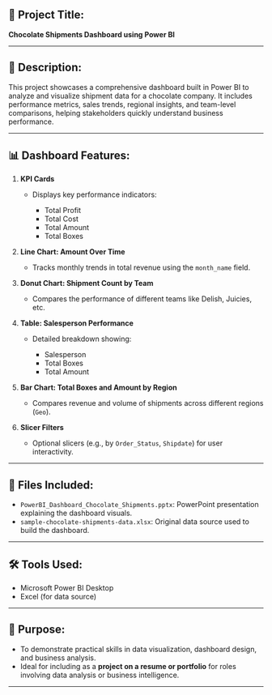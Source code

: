 ## 📂 Project Title:

**Chocolate Shipments Dashboard using Power BI**

---

## 📝 Description:

This project showcases a comprehensive dashboard built in Power BI to analyze and visualize shipment data for a chocolate company. It includes performance metrics, sales trends, regional insights, and team-level comparisons, helping stakeholders quickly understand business performance.

---

## 📊 Dashboard Features:

1. **KPI Cards**

   * Displays key performance indicators:

     * Total Profit
     * Total Cost
     * Total Amount
     * Total Boxes

2. **Line Chart: Amount Over Time**

   * Tracks monthly trends in total revenue using the `month_name` field.

3. **Donut Chart: Shipment Count by Team**

   * Compares the performance of different teams like Delish, Juicies, etc.

4. **Table: Salesperson Performance**

   * Detailed breakdown showing:

     * Salesperson
     * Total Boxes
     * Total Amount

5. **Bar Chart: Total Boxes and Amount by Region**

   * Compares revenue and volume of shipments across different regions (`Geo`).

6. **Slicer Filters**

   * Optional slicers (e.g., by `Order_Status`, `Shipdate`) for user interactivity.

---

## 📁 Files Included:

* `PowerBI_Dashboard_Chocolate_Shipments.pptx`: PowerPoint presentation explaining the dashboard visuals.
* `sample-chocolate-shipments-data.xlsx`: Original data source used to build the dashboard.

---

## 🛠 Tools Used:

* Microsoft Power BI Desktop
* Excel (for data source)

---

## 🎯 Purpose:

* To demonstrate practical skills in data visualization, dashboard design, and business analysis.
* Ideal for including as a **project on a resume or portfolio** for roles involving data analysis or business intelligence.

---
